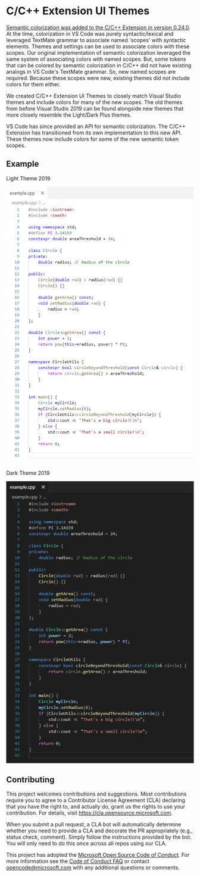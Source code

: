# C/C++ Extension UI Themes

[Semantic colorization was added to the C/C++ Extension in version 0.24.0](https://devblogs.microsoft.com/cppblog/visual-studio-code-c-c-extension-july-2019-update/). At the time, colorization in VS Code was purely syntactic/lexical and leveraged TextMate grammar to associate named 'scopes' with syntactic elements. Themes and settings can be used to associate colors with these scopes. Our original implementation of semantic colorization leveraged the same system of associating colors with named scopes. But, some tokens that can be colored by semantic colorization in C/C++ did not have existing analogs in VS Code's TextMate grammar. So, new named scopes are required. Because these scopes were new, existing themes did not include colors for them either.

We created C/C++ Extension UI Themes to closely match Visual Studio themes and include colors for many of the new scopes. The old themes from before Visual Studio 2019 can be found alongside new themes that more closely resemble the Light/Dark Plus themes.

VS Code has since provided an API for semantic colorization. The C/C++ Extension has transitioned from its own implementation to this new API. These themes now include colors for some of the new semantic token scopes.

## Example

Light Theme 2019

![Light Theme 2019 example](https://raw.githubusercontent.com/microsoft/vscode-cpptools/main/Themes/assets/light.png)

Dark Theme 2019

![Dark Theme 2019 example](https://raw.githubusercontent.com/microsoft/vscode-cpptools/main/Themes/assets/dark.png)

## Contributing

This project welcomes contributions and suggestions. Most contributions require you to agree to a
Contributor License Agreement (CLA) declaring that you have the right to, and actually do, grant us
the rights to use your contribution. For details, visit https://cla.opensource.microsoft.com.

When you submit a pull request, a CLA bot will automatically determine whether you need to provide
a CLA and decorate the PR appropriately (e.g., status check, comment). Simply follow the instructions
provided by the bot. You will only need to do this once across all repos using our CLA.

This project has adopted the [Microsoft Open Source Code of Conduct](https://opensource.microsoft.com/codeofconduct/).
For more information see the [Code of Conduct FAQ](https://opensource.microsoft.com/codeofconduct/faq/) or
contact [opencode@microsoft.com](mailto:opencode@microsoft.com) with any additional questions or comments.
